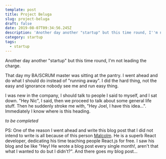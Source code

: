 ```yaml
---
template: post
title: Project Beluga
slug: project-beluga
draft: false
date: 2019-08-07T09:34:56.245Z
description: 'Another day another "startup" but this time round, I''m not leading the charge'
category: startup
tags:
  - startup
---
```

Another day another "startup" but this time round, I'm not leading the charge. 

That day my BA/SCRUM master was sitting at the pantry. I went ahead and do what I should do instead of "running away". I did the hard thing, not the easy and ignorance nobody see me and run easy thing.  

I was new in the company, I should talk to people I said to myself, and I sat down. "Hey Nic", I said, then we proceed to talk about some general life stuff. Then he suddenly stroke me with, "Hey Joel, I have this idea...". Immediately I know where is this heading. 

_to be completed_

PS: One of the reason I went ahead and write this blog post that I did not intend to write is all because of this person [Malcolm](https://malcolmkee.com/). He is a superb React developer, dedicating his time teaching people React.js for free. I saw his blog and be like "Hey! He wrote a blog post every single month!, aren't that what I wanted to do but I didn't?". And there goes my blog post...
